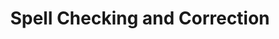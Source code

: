 ---
word: "true"

types: "word"

title: "Spell Checking and Correction"

categories: ['']

tags: ['Spell', 'Checking', 'and', 'Correction']

arabic: 'التدقيق والتصحيح الإملائي'

arexps: []

enwords: ['Spell Checking and Correction']

enexps: []

arlexicons: 'د'

enlexicons: 'S'

authors: ['Ruqayya Roshdy']

translators: ['']

citations: 'مقدمة في حوسبة اللغة العربية'

sources: 'مركز الملك عبدالله بن عبدالعزيز الدولي لخدمة اللغة العربية'

slug: ""
---